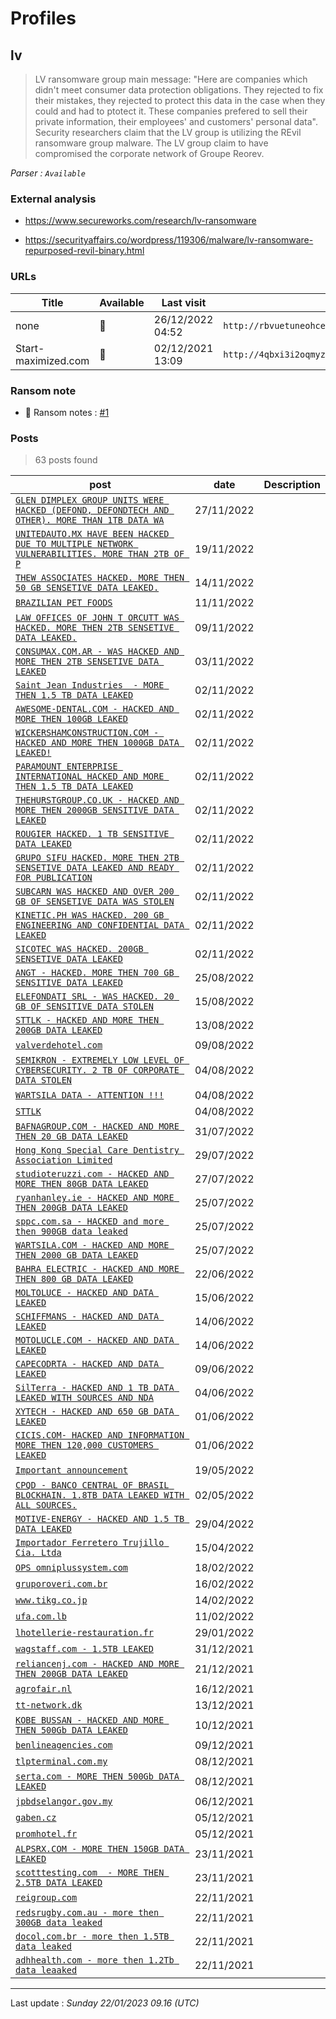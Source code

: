 # Profiles

## **lv**

> LV ransomware group main message: "Here are companies which didn't meet consumer data protection obligations. They rejected to fix their mistakes, they rejected to protect this data in the case when they could and had to ptotect it. These companies prefered to sell their private information, their employees' and customers' personal data". Security researchers claim that the LV group is utilizing the REvil ransomware group malware. The LV group claim to have compromised the corporate network of Groupe Reorev.

_Parser : `Available`_

### External analysis
- https://www.secureworks.com/research/lv-ransomware

- https://securityaffairs.co/wordpress/119306/malware/lv-ransomware-repurposed-revil-binary.html

### URLs
| Title | Available | Last visit | fqdn | Screenshot 
|---|---|---|---|---|
| none | 🔴 | 26/12/2022 04:52 | `http://rbvuetuneohce3ouxjlbxtimyyxokb4btncxjbo44fbgxqy7tskinwad.onion` | ❌ | 
| Start-maximized.com | 🔴 | 02/12/2021 13:09 | `http://4qbxi3i2oqmyzxsjg4fwe4aly3xkped52gq5orp6efpkeskvchqe27id.onion` | ❌ | 


### Ransom note
* 📝 Ransom notes :  <a href="/ransomware_notes/lv/lv.txt" target=_blank>#1</a> 

### Posts

> 63 posts found

| post | date | Description
|---|---|---|
| [`GLEN DIMPLEX GROUP UNITS WERE HACKED (DEFOND, DEFONDTECH AND OTHER). MORE THAN 1TB DATA WA`](https://google.com/search?q=GLEN+DIMPLEX+GROUP+UNITS+WERE+HACKED+%28DEFOND%2C+DEFONDTECH+AND+OTHER%29.+MORE+THAN+1TB+DATA+WA) | 27/11/2022 |   |
| [`UNITEDAUTO.MX HAVE BEEN HACKED DUE TO MULTIPLE NETWORK VULNERABILITIES. MORE THAN 2TB OF P`](https://google.com/search?q=UNITEDAUTO.MX+HAVE+BEEN+HACKED+DUE+TO+MULTIPLE+NETWORK+VULNERABILITIES.+MORE+THAN+2TB+OF+P) | 19/11/2022 |   |
| [`THEW ASSOCIATES HACKED. MORE THEN 50 GB SENSETIVE DATA LEAKED.`](https://google.com/search?q=THEW+ASSOCIATES+HACKED.+MORE+THEN+50+GB+SENSETIVE+DATA+LEAKED.) | 14/11/2022 |   |
| [`BRAZILIAN PET FOODS`](https://google.com/search?q=BRAZILIAN+PET+FOODS) | 11/11/2022 |   |
| [`LAW OFFICES OF JOHN T ORCUTT WAS HACKED. MORE THEN 2TB SENSETIVE DATA LEAKED.`](https://google.com/search?q=LAW+OFFICES+OF+JOHN+T+ORCUTT+WAS+HACKED.+MORE+THEN+2TB+SENSETIVE+DATA+LEAKED.) | 09/11/2022 |   |
| [`CONSUMAX.COM.AR - WAS HACKED AND MORE THEN 2TB SENSETIVE DATA LEAKED`](https://google.com/search?q=CONSUMAX.COM.AR+-+WAS+HACKED+AND+MORE+THEN+2TB+SENSETIVE+DATA+LEAKED) | 03/11/2022 |   |
| [`Saint Jean Industries  - MORE THEN 1.5 TB DATA LEAKED`](https://google.com/search?q=Saint+Jean+Industries++-+MORE+THEN+1.5+TB+DATA+LEAKED) | 02/11/2022 |   |
| [`AWESOME-DENTAL.COM - HACKED AND MORE THEN 100GB LEAKED`](https://google.com/search?q=AWESOME-DENTAL.COM+-+HACKED+AND+MORE+THEN+100GB+LEAKED) | 02/11/2022 |   |
| [`WICKERSHAMCONSTRUCTION.COM - HACKED AND MORE THEN 1000GB DATA LEAKED!`](https://google.com/search?q=WICKERSHAMCONSTRUCTION.COM+-+HACKED+AND+MORE+THEN+1000GB+DATA+LEAKED%21) | 02/11/2022 |   |
| [`PARAMOUNT ENTERPRISE INTERNATIONAL HACKED AND MORE THEN 1.5 TB DATA LEAKED`](https://google.com/search?q=PARAMOUNT+ENTERPRISE+INTERNATIONAL+HACKED+AND+MORE+THEN+1.5+TB+DATA+LEAKED) | 02/11/2022 |   |
| [`THEHURSTGROUP.CO.UK - HACKED AND MORE THEN 2000GB SENSITIVE DATA LEAKED`](https://google.com/search?q=THEHURSTGROUP.CO.UK+-+HACKED+AND+MORE+THEN+2000GB+SENSITIVE+DATA+LEAKED) | 02/11/2022 |   |
| [`ROUGIER HACKED. 1 TB SENSITIVE DATA LEAKED`](https://google.com/search?q=ROUGIER+HACKED.+1+TB+SENSITIVE+DATA+LEAKED) | 02/11/2022 |   |
| [`GRUPO SIFU HACKED. MORE THEN 2TB SENSETIVE DATA LEAKED AND READY FOR PUBLICATION`](https://google.com/search?q=GRUPO+SIFU+HACKED.+MORE+THEN+2TB+SENSETIVE+DATA+LEAKED+AND+READY+FOR+PUBLICATION) | 02/11/2022 |   |
| [`SUBCARN WAS HACKED AND OVER 200 GB OF SENSETIVE DATA WAS STOLEN`](https://google.com/search?q=SUBCARN+WAS+HACKED+AND+OVER+200+GB+OF+SENSETIVE+DATA+WAS+STOLEN) | 02/11/2022 |   |
| [`KINETIC.PH WAS HACKED. 200 GB ENGINEERING AND CONFIDENTIAL DATA LEAKED`](https://google.com/search?q=KINETIC.PH+WAS+HACKED.+200+GB+ENGINEERING+AND+CONFIDENTIAL+DATA+LEAKED) | 02/11/2022 |   |
| [`SICOTEC WAS HACKED. 200GB SENSETIVE DATA LEAKED`](https://google.com/search?q=SICOTEC+WAS+HACKED.+200GB+SENSETIVE+DATA+LEAKED) | 02/11/2022 |   |
| [`ANGT - HACKED. MORE THEN 700 GB SENSITIVE DATA LEAKED`](https://google.com/search?q=ANGT+-+HACKED.+MORE+THEN+700+GB+SENSITIVE+DATA+LEAKED) | 25/08/2022 |   |
| [`ELEFONDATI SRL - WAS HACKED. 20 GB OF SENSITIVE DATA STOLEN`](https://google.com/search?q=ELEFONDATI+SRL+-+WAS+HACKED.+20+GB+OF+SENSITIVE+DATA+STOLEN) | 15/08/2022 |   |
| [`STTLK - HACKED AND MORE THEN 200GB DATA LEAKED`](https://google.com/search?q=STTLK+-+HACKED+AND+MORE+THEN+200GB+DATA+LEAKED) | 13/08/2022 |   |
| [`valverdehotel.com`](https://google.com/search?q=valverdehotel.com) | 09/08/2022 |   |
| [`SEMIKRON - EXTREMELY LOW LEVEL OF CYBERSECURITY. 2 TB OF CORPORATE DATA STOLEN`](https://google.com/search?q=SEMIKRON+-+EXTREMELY+LOW+LEVEL+OF+CYBERSECURITY.+2+TB+OF+CORPORATE+DATA+STOLEN) | 04/08/2022 |   |
| [`WARTSILA DATA - ATTENTION !!!`](https://google.com/search?q=WARTSILA+DATA+-+ATTENTION+%21%21%21) | 04/08/2022 |   |
| [`STTLK`](https://google.com/search?q=STTLK) | 04/08/2022 |   |
| [`BAFNAGROUP.COM - HACKED AND MORE THEN 20 GB DATA LEAKED`](https://google.com/search?q=BAFNAGROUP.COM+-+HACKED+AND+MORE+THEN+20+GB+DATA+LEAKED) | 31/07/2022 |   |
| [`Hong Kong Special Care Dentistry Association Limited`](https://google.com/search?q=Hong+Kong+Special+Care+Dentistry+Association+Limited) | 29/07/2022 |   |
| [`studioteruzzi.com - HACKED AND MORE THEN 80GB DATA LEAKED`](https://google.com/search?q=studioteruzzi.com+-+HACKED+AND+MORE+THEN+80GB+DATA+LEAKED) | 27/07/2022 |   |
| [`ryanhanley.ie - HACKED AND MORE THEN 200GB DATA LEAKED`](https://google.com/search?q=ryanhanley.ie+-+HACKED+AND+MORE+THEN+200GB+DATA+LEAKED) | 25/07/2022 |   |
| [`sppc.com.sa - HACKED and more then 900GB data leaked`](https://google.com/search?q=sppc.com.sa+-+HACKED+and+more+then+900GB+data+leaked) | 25/07/2022 |   |
| [`WARTSILA.COM - HACKED AND MORE THEN 2000 GB DATA LEAKED`](https://google.com/search?q=WARTSILA.COM+-+HACKED+AND+MORE+THEN+2000+GB+DATA+LEAKED) | 25/07/2022 |   |
| [`BAHRA ELECTRIC - HACKED AND MORE THEN 800 GB DATA LEAKED`](https://google.com/search?q=BAHRA+ELECTRIC+-+HACKED+AND+MORE+THEN+800+GB+DATA+LEAKED) | 22/06/2022 |   |
| [`MOLTOLUCE - HACKED AND DATA LEAKED`](https://google.com/search?q=MOLTOLUCE+-+HACKED+AND+DATA+LEAKED) | 15/06/2022 |   |
| [`SCHIFFMANS - HACKED AND DATA LEAKED`](https://google.com/search?q=SCHIFFMANS+-+HACKED+AND+DATA+LEAKED) | 14/06/2022 |   |
| [`MOTOLUCLE.COM - HACKED AND DATA LEAKED`](https://google.com/search?q=MOTOLUCLE.COM+-+HACKED+AND+DATA+LEAKED) | 14/06/2022 |   |
| [`CAPECODRTA - HACKED AND DATA LEAKED`](https://google.com/search?q=CAPECODRTA+-+HACKED+AND+DATA+LEAKED) | 09/06/2022 |   |
| [`SilTerra - HACKED AND 1 TB DATA LEAKED WITH SOURCES AND NDA`](https://google.com/search?q=SilTerra+-+HACKED+AND+1+TB+DATA+LEAKED+WITH+SOURCES+AND+NDA) | 04/06/2022 |   |
| [`XYTECH - HACKED AND 650 GB DATA LEAKED`](https://google.com/search?q=XYTECH+-+HACKED+AND+650+GB+DATA+LEAKED) | 01/06/2022 |   |
| [`CICIS.COM- HACKED AND INFORMATION MORE THEN 120,000 CUSTOMERS LEAKED`](https://google.com/search?q=CICIS.COM-+HACKED+AND+INFORMATION+MORE+THEN+120%2C000+CUSTOMERS+LEAKED) | 01/06/2022 |   |
| [`Important announcement`](https://google.com/search?q=Important+announcement) | 19/05/2022 |   |
| [`CPQD - BANCO CENTRAL OF BRASIL BLOCKHAIN. 1.8TB DATA LEAKED WITH ALL SOURCES.`](https://google.com/search?q=CPQD+-+BANCO+CENTRAL+OF+BRASIL+BLOCKHAIN.+1.8TB+DATA+LEAKED+WITH+ALL+SOURCES.) | 02/05/2022 |   |
| [`MOTIVE-ENERGY - HACKED AND 1.5 TB DATA LEAKED`](https://google.com/search?q=MOTIVE-ENERGY+-+HACKED+AND+1.5+TB+DATA+LEAKED) | 29/04/2022 |   |
| [`Importador Ferretero Trujillo Cia. Ltda`](https://google.com/search?q=Importador+Ferretero+Trujillo+Cia.+Ltda) | 15/04/2022 |   |
| [`OPS omniplussystem.com`](https://google.com/search?q=OPS+omniplussystem.com) | 18/02/2022 |   |
| [`gruporoveri.com.br`](https://google.com/search?q=gruporoveri.com.br) | 16/02/2022 |   |
| [`www.tikg.co.jp`](https://google.com/search?q=www.tikg.co.jp) | 14/02/2022 |   |
| [`ufa.com.lb`](https://google.com/search?q=ufa.com.lb) | 11/02/2022 |   |
| [`lhotellerie-restauration.fr`](https://google.com/search?q=lhotellerie-restauration.fr) | 29/01/2022 |   |
| [`wagstaff.com - 1.5TB LEAKED`](https://google.com/search?q=wagstaff.com+-+1.5TB+LEAKED) | 31/12/2021 |   |
| [`reliancenj.com - HACKED AND MORE THEN 200GB DATA LEAKED`](https://google.com/search?q=reliancenj.com+-+HACKED+AND+MORE+THEN+200GB+DATA+LEAKED) | 21/12/2021 |   |
| [`agrofair.nl`](https://google.com/search?q=agrofair.nl) | 16/12/2021 |   |
| [`tt-network.dk`](https://google.com/search?q=tt-network.dk) | 13/12/2021 |   |
| [`KOBE BUSSAN - HACKED AND MORE THEN 500Gb DATA LEAKED`](https://google.com/search?q=KOBE+BUSSAN+-+HACKED+AND+MORE+THEN+500Gb+DATA+LEAKED) | 10/12/2021 |   |
| [`benlineagencies.com`](https://google.com/search?q=benlineagencies.com) | 09/12/2021 |   |
| [`tlpterminal.com.my`](https://google.com/search?q=tlpterminal.com.my) | 08/12/2021 |   |
| [`serta.com - MORE THEN 500Gb DATA LEAKED`](https://google.com/search?q=serta.com+-+MORE+THEN+500Gb+DATA+LEAKED) | 08/12/2021 |   |
| [`jpbdselangor.gov.my`](https://google.com/search?q=jpbdselangor.gov.my) | 06/12/2021 |   |
| [`gaben.cz`](https://google.com/search?q=gaben.cz) | 05/12/2021 |   |
| [`promhotel.fr`](https://google.com/search?q=promhotel.fr) | 05/12/2021 |   |
| [`ALPSRX.COM - MORE THEN 150GB DATA LEAKED`](https://google.com/search?q=ALPSRX.COM+-+MORE+THEN+150GB+DATA+LEAKED) | 23/11/2021 |   |
| [`scotttesting.com  - MORE THEN 2.5TB DATA LEAKED`](https://google.com/search?q=scotttesting.com++-+MORE+THEN+2.5TB+DATA+LEAKED) | 23/11/2021 |   |
| [`reigroup.com`](https://google.com/search?q=reigroup.com) | 22/11/2021 |   |
| [`redsrugby.com.au - more then 300GB data leaked`](https://google.com/search?q=redsrugby.com.au+-+more+then+300GB+data+leaked) | 22/11/2021 |   |
| [`docol.com.br - more then 1.5TB data leaked`](https://google.com/search?q=docol.com.br+-+more+then+1.5TB+data+leaked) | 22/11/2021 |   |
| [`adhhealth.com - more then 1.2Tb data leaaked`](https://google.com/search?q=adhhealth.com+-+more+then+1.2Tb+data+leaaked) | 22/11/2021 |   |

 --- 


Last update : _Sunday 22/01/2023 09.16 (UTC)_
